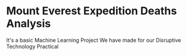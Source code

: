 # Mount Everest Expedition Deaths Analysis
 It's a basic Machine Learning Project We have made for our Disruptive Technology Practical
